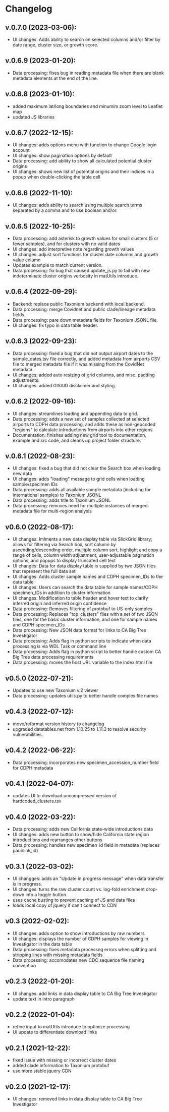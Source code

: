 # Changelog

## v.0.7.0 (2023-03-06):
   - UI changes: Adds ability to search on selected columns and/or filter by date range, cluster size, or growth score.
## v.0.6.9 (2023-01-20):
   - Data processing: fixes bug in reading metadata file when there are blank metadata elements at the end of the line.
## v.0.6.8 (2023-01-10):
   - added maximum lat/long boundaries and minumim zoom level to Leaflet map
   - updated JS libraries
## v.0.6.7 (2022-12-15):
   - UI changes: adds options menu with function to change Google login account
   - UI changes: show pagination options by default
   - Data processing: add ability to show all calculated potential cluster origins
   - UI changes: shows new list of potential origins and their indices in a popup when double-clicking the table cell
## v.0.6.6 (2022-11-10):
   - UI changes: adds ability to search using multiple search terms separated by a comma and to use boolean and/or.
## v.0.6.5 (2022-10-25):
   - Data processing: add asterisk to growth values for small clusters (5 or fewer samples), and for clusters with no valid dates
   - UI changes: add interpretive note regarding growth values
   - UI changes: adjust sort functions for cluster date columns and growth value column
   - Updates example to match current version.
   - Data processing: fix bug that caused update_js.py to fail with new indeterminate cluster origins verbosity in matUtils introduce.
## v.0.6.4 (2022-09-29):
   - Backend: replace public Taxonium backend with local backend.
   - Data processing: merge Covidnet and public clade/lineage metadata fields.
   - Data processing: pare down metadata fields for Taxonium JSONL file.
   - UI changes: fix typo in data table header.
## v.0.6.3 (2022-09-23):
   - Data processing: fixed a bug that did not output airport dates to the sample_dates.tsv file correctly, and added metadata from airports CSV file to merged metadata file if it was missing from the CovidNet metadata.
   - UI changes: added auto resizing of grid columns, and misc. padding adjustments.
   - UI changes: added GISAID disclaimer and styling.
## v.0.6.2 (2022-09-16):
   - UI changes: streamlines loading and appending data to grid.
   - Data processing: adds a new set of samples collected at selected airports to CDPH data processing, and adds these as non-geocoded "regions" to calculate introductions from airports into other regions.
   - Documentation: finishes adding new grid tool to documentation, example and src code, and cleans up project folder structure.
## v.0.6.1 (2022-08-23):
   - UI changes: fixed a bug that did not clear the Search box when loading new data
   - UI changes: adds "loading" message to grid cells when loading sample/specimen IDs
   - Data processing: adds all available sample metadata (including for international samples) to Taxonium JSONL
   - Data processing: adds title to Taxonium JSONL
   - Data processing: removes need for multiple instances of merged metadata file for multi-region analysis
## v0.6.0 (2022-08-17):
   - UI changes: Imlments a new data display table via SlickGrid library; allows for filtering via Search box, sort column by ascending/descending order, mulitple column sort, highlight and copy a range of cells, column width adjustment, user-adjustable pagination options, and popups to display truncated cell text
   - UI changes: Data for data display table is supplied by two JSON files that represent the full data set
   - UI changes: Adds cluster sample names and CDPH specimen_IDs to the data table
   - UI changes: Users can search the data table for sample names/CDPH specimen_IDs in addition to cluster information
   - UI changes: Modification to table header and hover text to clarify inferred origin and inferred origin confidence
   - Data processing: Removes filtering of protobuf to US-only samples
   - Data processing: Replaces "top_clusters" files with a set of two JSON files, one for the basic cluster information, and one for sample names and CDPH specimen_IDs
   - Data processing: New JSON data format for links to CA Big Tree Investigator
   - Data processing: Adds flag in python scripts to indicate when data processing is via WDL Task or command line
   - Data processing: Adds flag in python script to better handle custom CA Big Tree data processing requirements
   - Data processing: moves the host URL variable to the index.html file
## v0.5.0 (2022-07-21):
   - Updates to use new Taxonium v.2 viewer
   - Data processing: updates utils.py to better handle complex file names
## v0.4.3 (2022-07-12):
   - move/reformat version history to changelog
   - upgraded datatables.net from 1.10.25 to 1.11.3 to resolve security vulnerabilities
## v0.4.2 (2022-06-22):
   - Data processing: incorporates new specimen_accession_number field for CDPH metadata
## v0.4.1 (2022-04-07):
   - updates UI to download uncompressed version of hardcoded_clusters.tsv
## v0.4.0 (2022-03-22):
  - Data processing: adds new California state-wide introductions data
  - UI changes: adds new button to show/hide California state region introductions and rearranges other buttons
  - Data processing: handles new specimen_id field in metadata (replaces paui/link_id)
## v0.3.1 (2022-03-02):
  - UI changges: adds an "Update in progress message" when data transfer is in progress.
  - UI changes: turns the raw cluster count vs. log-fold enrichment drop-down into a toggle button.
  - uses cache busting to prevent caching of JS and data files
  - loads local copy of jquery if can't connect to CDN
## v0.3 (2022-02-02):
  - UI changes: adds option to show introductions by raw numbers
  - UI changes: displays the number of CDPH samples for viewing in Investigator in the data table
  - Data processing: fixes metadata processng errors when splitting and stripping lines with missing metadata fields
  - Data processing: accomodates new CDC sequence file naming convention
## v0.2.3 (2022-01-20): 
  - UI changes: add links in data display table to CA Big Tree Investigator
  - update text in intro paragraph
## v0.2.2 (2022-01-04): 
  - refine input to matUtils introduce to optimize processing
  - UI update to differentiate download links
## v0.2.1 (2021-12-22): 
  - fixed issue with missing or incorrect cluster dates 
  - added clade information to Taxonium protobuf
  - use more stable jquery CDN
## v0.2.0 (2021-12-17): 
  - UI changes: removed links in data display table to CA Big Tree Investigator
